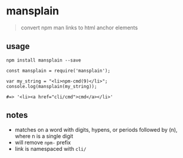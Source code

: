 # mansplain
> convert npm man links to html anchor elements

## usage

```
npm install mansplain --save
```

```
const mansplain = require('mansplain');

var my_string = "<li>npm-cmd(9)</li>";
console.log(mansplain(my_string));

#=> '<li><a href="cli/cmd">cmd</a></li>'
```

## notes

- matches on a word with digits, hypens, or periods followed by (n), where n is a single digit
- will remove `npm-` prefix
- link is namespaced with `cli/`
